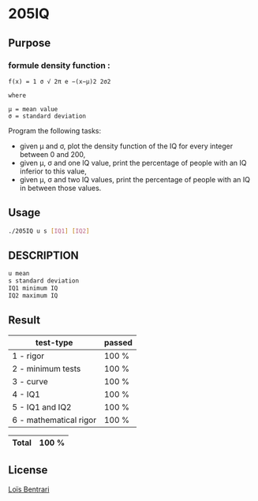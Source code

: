 # 205IQ

## Purpose

### formule density function :
```
f(x) = 1 σ √ 2π e −(x−µ)2 2σ2

where 

µ = mean value
σ = standard deviation

```
Program the following tasks:
* given µ and σ, plot the density function of the IQ for every integer between 0 and 200,
* given µ, σ and one IQ value, print the percentage of people with an IQ inferior to this value,
* given µ, σ and two IQ values, print the percentage of people with an IQ in between those values.



## Usage
``` bash
./205IQ u s [IQ1] [IQ2]
```

## DESCRIPTION
``` bash
u mean
s standard deviation
IQ1 minimum IQ
IQ2 maximum IQ
```

## Result

|test-type| passed |
|--|--|
|1 - rigor | 100 % |
|2 - minimum tests | 100 % |
|3 - curve | 100 % |
|4 - IQ1 | 100 % |
|5 - IQ1 and IQ2 | 100 % |
|6 - mathematical rigor | 100 % |

|Total| 100 % |
|--|--|



## License
[Loïs Bentrari](https://www.linkedin.com/in/lo%C3%AFs-bentrari/)
